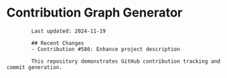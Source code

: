 # Contribution Graph Generator
            
            Last updated: 2024-11-19
            
            ## Recent Changes
            - Contribution #586: Enhance project description
            
            This repository demonstrates GitHub contribution tracking and commit generation.
        